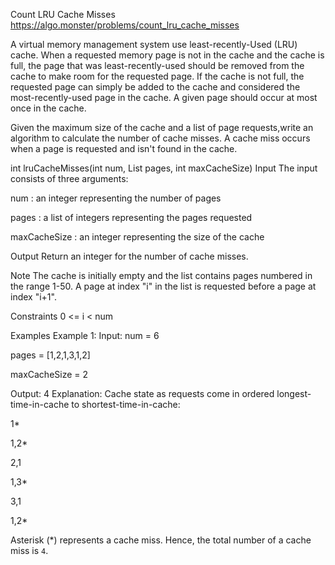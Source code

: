 Count LRU Cache Misses
https://algo.monster/problems/count_lru_cache_misses

A virtual memory management system use least-recently-Used (LRU) cache. When a requested memory page is not in the cache and the cache is full, the page that was least-recently-used should be removed from the cache to make room for the requested page. If the cache is not full, the requested page can simply be added to the cache and considered the most-recently-used page in the cache. A given page should occur at most once in the cache.

Given the maximum size of the cache and a list of page requests,write an algorithm to calculate the number of cache misses. A cache miss occurs when a page is requested and isn't found in the cache.

int lruCacheMisses(int num, List<Integer> pages, int maxCacheSize)
Input
The input consists of three arguments:

num : an integer representing the number of pages

pages : a list of integers representing the pages requested

maxCacheSize : an integer representing the size of the cache

Output
Return an integer for the number of cache misses.

Note
The cache is initially empty and the list contains pages numbered in the range 1-50. A page at index "i" in the list is requested before a page at index "i+1".

Constraints
0 <= i < num

Examples
Example 1:
Input:
num = 6

pages = [1,2,1,3,1,2]

maxCacheSize = 2

Output: 4
Explanation:
  Cache state as requests come in ordered longest-time-in-cache to shortest-time-in-cache:

  1*

  1,2*

  2,1

  1,3*

  3,1

  1,2*

  Asterisk (*) represents a cache miss. Hence, the total number of a cache miss is `4`.
  